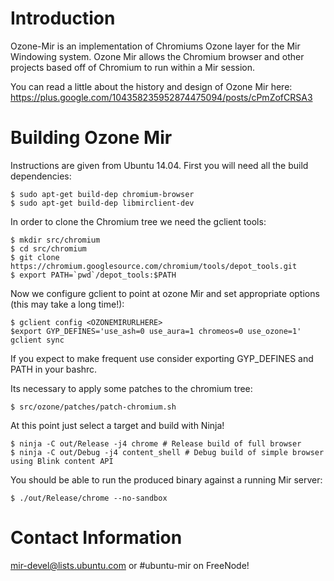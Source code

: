 # Introduction

Ozone-Mir is an implementation of Chromiums Ozone layer for the Mir Windowing system. Ozone Mir allows the Chromium browser and other projects based off of Chromium to run within a Mir session.

You can read a little about the history and design of Ozone Mir here: https://plus.google.com/104358235952874475094/posts/cPmZofCRSA3

# Building Ozone Mir

Instructions are given from Ubuntu 14.04. First you will need all the build dependencies:

  ```
  $ sudo apt-get build-dep chromium-browser
  $ sudo apt-get build-dep libmirclient-dev
  ```

In order to clone the Chromium tree we need the gclient tools:

   ``` 
   $ mkdir src/chromium
   $ cd src/chromium
   $ git clone https://chromium.googlesource.com/chromium/tools/depot_tools.git
   $ export PATH=`pwd`/depot_tools:$PATH
   ```

Now we configure gclient to point at ozone Mir and set appropriate options (this may take a long time!):

  ```
  $ gclient config <OZONEMIRURLHERE>
  $export GYP_DEFINES='use_ash=0 use_aura=1 chromeos=0 use_ozone=1' gclient sync
  ```

If you expect to make frequent use consider exporting GYP_DEFINES and PATH in your bashrc.

Its necessary to apply some patches to the chromium tree:

  ```
  $ src/ozone/patches/patch-chromium.sh
  ```

At this point just select a target and build with Ninja!

  ```
  $ ninja -C out/Release -j4 chrome # Release build of full browser
  $ ninja -C out/Debug -j4 content_shell # Debug build of simple browser using Blink content API
  ```

You should be able to run the produced binary against a running Mir server:

  ```
  $ ./out/Release/chrome --no-sandbox
  ```

# Contact Information

mir-devel@lists.ubuntu.com or #ubuntu-mir on FreeNode!
